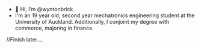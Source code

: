 - 👋 Hi, I’m @wyntonbrick
- I'm an 19 year old, second year mechatronics engineering student at the University of Auckland. Additionally, I conjoint my degree with commerce, majoring in finance.

//Finish later....
